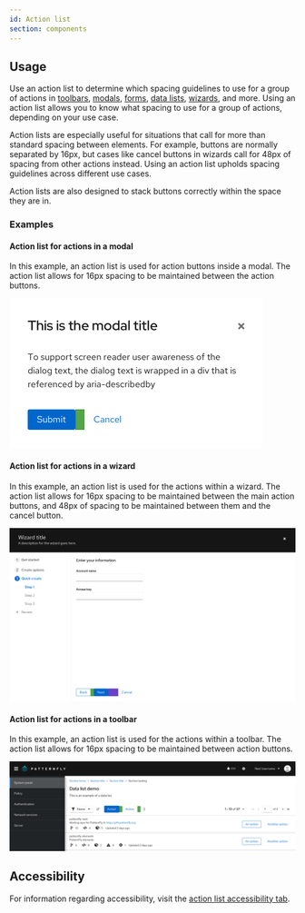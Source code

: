 ```yaml
---
id: Action list
section: components
---
```

## Usage
Use an action list to determine which spacing guidelines to use for a group of actions in [toolbars](/components/toolbar), [modals](/components/modal), [forms](/components/forms/form), [data lists](/components/data-list), [wizards](/components/wizard), and more. Using an action list allows you to know what spacing to use for a group of actions, depending on your use case. 

Action lists are especially useful for situations that call for more than standard spacing between elements. For example, buttons are normally separated by 16px, but cases like cancel buttons in wizards call for 48px of spacing from other actions instead. Using an action list upholds spacing guidelines across different use cases.

Action lists are also designed to stack buttons correctly within the space they are in.


### Examples
#### Action list for actions in a modal
In this example, an action list is used for action buttons inside a modal. The action list allows for 16px spacing to be maintained between the action buttons.

<img src="./img/action-modal.png" alt="Action list used inside of a modal" width="446" />

#### Action list for actions in a wizard
In this example, an action list is used for the actions within a wizard. The action list allows for 16px spacing to be maintained between the main action buttons, and 48px of spacing to be maintained between them and the cancel button.

<img src="./img/action-wizard.png" alt="Action list used inside of a wizard" />

#### Action list for actions in a toolbar
In this example, an action list is used for the actions within a toolbar. The action list allows for 16px spacing to be maintained between action buttons.

<img src="./img/action-toolbar.png" alt="Action list used inside of a toolbar"/>

## Accessibility
For information regarding accessibility, visit the [action list accessibility tab](/components/action-list/accessibility). 
